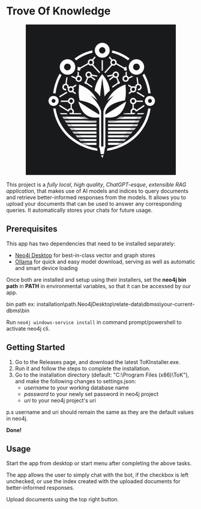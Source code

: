 # Trove Of Knowledge

<div align="center">
  <img height="400" width="400" alt="gurveervirk/ToK" src="https://github.com/gurveervirk/ToK/blob/main/app/public/tok.jpg">
</div>

This project is a *fully local*, *high quality*, *ChatGPT-esque*, *extensible RAG application*, that makes use of AI models and indices to query documents and retrieve better-informed responses from the models. It allows you to upload your documents that can be used to answer any corresponding queries. It automatically stores your chats for future usage.

## Prerequisites

This app has two dependencies that need to be installed separately:
- [Neo4j Desktop](https://neo4j.com/download/) for best-in-class vector and graph stores
- [Ollama](https://ollama.com/download) for quick and easy model download, serving as well as automatic and smart device loading

Once both are installed and setup using their installers, set the **neo4j bin path** in **PATH** in environmental variables, so that it can be accessed by our app. 

bin path ex: installation\path\.Neo4jDesktop\relate-data\dbmss\your-current-dbms\bin

Run ```neo4j windows-service install``` in command prompt/powershell to activate neo4j cli.

## Getting Started

1) Go to the Releases page, and download the latest ToKInstaller.exe. 
2) Run it and follow the steps to complete the installation.
3) Go to the installation directory (default: "C:\Program Files (x86)\ToK"), and make the following changes to settings.json:
    - *username* to your working database name
    - *password* to your newly set password in neo4j project
    - *uri* to your neo4j project's uri

p.s username and uri should remain the same as they are the default values in neo4j.

**Done!**

## Usage

Start the app from desktop or start menu after completing the above tasks.

The app allows the user to simply chat with the bot, if the checkbox is left unchecked, or use the index created with the uploaded documents for better-informed responses.

Upload documents using the top right button.
